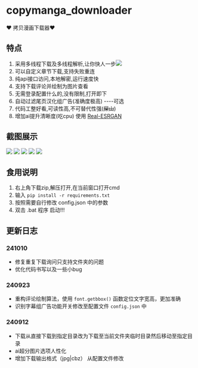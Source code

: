 # copymanga_downloader

❤ 拷贝漫画下载器❤

## 特点

1. 采用多线程下载及多线程解析,让你快人一步![](README_md_files/102b9dc0-869f-11ee-838f-8740f019a9b0.jpeg?v=1&type=image)
2. 可以自定义章节下载,支持失败重连
3. 纯api接口访问,本地解密,运行速度快
4. 支持下载评论并绘制为图片查看
5. 无需登录配置什么的,没有限制,打开即下
6. 自动过滤尾页汉化组广告(准确度极高) ----可选
7. 代码工整好看,可读性高,不可替代性强(~~屎山~~)
8. 增加ai提升清晰度(吃cpu) 使用 [Real-ESRGAN](https://github.com/xinntao/Real-ESRGAN)

## 截图展示

![](README_md_files/2bfd7ec0-48c3-11ee-8344-a91988da3ff6.jpeg?v=1&type=image)
![](README_md_files/376347e0-48c3-11ee-8344-a91988da3ff6.jpeg?v=1&type=image)
![](README_md_files/a6d17b70-4a11-11ee-b416-f5e0ee161af8.jpeg?v=1&type=image)
![](README_md_files/42439c10-6127-11ee-9130-ebfc613c0c36.jpeg?v=1&type=image)
![](README_md_files/7bead980-6774-11ee-98e6-535fc83230f7.jpeg?v=1&type=image)

## 食用说明

1. 右上角下载zip,解压打开,在当前窗口打开cmd
2. 输入 `pip install -r requirements.txt`
3. 按照需要自行修改 config.json 中的参数
4. 双击 .bat 程序 启动!!!

## 更新日志

### 241010

- 修复重复下载询问只支持文件夹的问题
- 优化代码书写以及一些小bug

### 240923

- 重构评论绘制算法，使用 `font.getbbox()` 函数定位文字宽高，更加准确
- 识别字幕组广告功能开关修改至配置文件 `config.json` 中

### 240912

- 下载从直接下载到指定目录改为下载至当前文件夹临时目录然后移动至指定目录
- ai超分图片选项人性化
- 增加下载输出格式（jpg|cbz） 从配置文件修改
